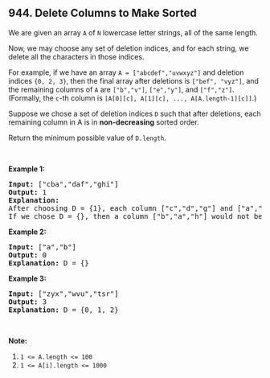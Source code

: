 ## 944. Delete Columns to Make Sorted

<p>We are given an array&nbsp;<code>A</code> of <code>N</code> lowercase letter strings, all of the same length.</p>

<p>Now, we may choose any set of deletion indices, and for each string, we delete all the characters in those indices.</p>

<p>For example, if we have an array <code>A = [&quot;</code><code>abcdef</code><code>&quot;,&quot;uvwxyz&quot;]</code> and deletion indices <code>{0, 2, 3}</code>, then the final array after deletions is <code>[&quot;bef&quot;, &quot;vyz&quot;]</code>,&nbsp;and the remaining columns of <code>A</code> are&nbsp;<code>[&quot;b&quot;</code><code>,&quot;</code><code>v&quot;]</code>, <code>[&quot;e&quot;,&quot;y&quot;]</code>, and <code>[&quot;f&quot;,&quot;z&quot;]</code>.&nbsp; (Formally, the <code>c</code>-th column is <code>[A[0][c], A[1][c], ..., A[A.length-1][c]]</code>.)</p>

<p>Suppose we chose a set of deletion indices <code>D</code> such that after deletions, each remaining column in A is in <strong>non-decreasing</strong> sorted order.</p>

<p>Return the minimum possible value of <code>D.length</code>.</p>

<p>&nbsp;</p>

<div>
<p><strong>Example 1:</strong></p>

<pre>
<strong>Input: </strong><span id="example-input-1-1">[&quot;cba&quot;,&quot;daf&quot;,&quot;ghi&quot;]</span>
<strong>Output: </strong><span id="example-output-1">1</span>
<strong>Explanation: </strong>
After choosing D = {1}, each column [&quot;c&quot;,&quot;d&quot;,&quot;g&quot;] and [&quot;a&quot;,&quot;f&quot;,&quot;i&quot;] are in non-decreasing sorted order.
If we chose D = {}, then a column [&quot;b&quot;,&quot;a&quot;,&quot;h&quot;] would not be in non-decreasing sorted order.
</pre>

<div>
<p><strong>Example 2:</strong></p>

<pre>
<strong>Input: </strong><span id="example-input-2-1">[&quot;a&quot;,&quot;b&quot;]</span>
<strong>Output: </strong><span id="example-output-2">0</span>
<strong>Explanation: </strong>D = {}
</pre>

<div>
<p><strong>Example 3:</strong></p>

<pre>
<strong>Input: </strong><span id="example-input-3-1">[&quot;zyx&quot;,&quot;wvu&quot;,&quot;tsr&quot;]</span>
<strong>Output: </strong><span id="example-output-3">3</span>
<strong>Explanation: </strong>D = {0, 1, 2}
</pre>

<p>&nbsp;</p>

<p><strong><span>Note:</span></strong></p>

<ol>
	<li><code>1 &lt;= A.length &lt;= 100</code></li>
	<li><code>1 &lt;= A[i].length &lt;= 1000</code></li>
</ol>
</div>
</div>
</div>
